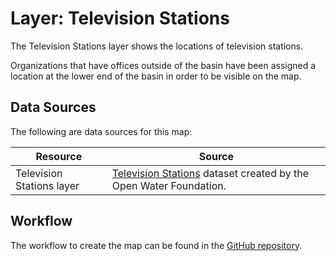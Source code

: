 # Layer: Television Stations #

The Television Stations layer shows the locations of television stations.

Organizations that have offices outside of the basin have been assigned a location
at the lower end of the basin in order to be visible on the map.

## Data Sources ##

The following are data sources for this map:

| **Resource** | **Source** |
| -- | -- |
| Television Stations layer | [Television Stations](https://data.openwaterfoundation.org/state/co/owf/news-orgs/) dataset created by the Open Water Foundation. |

## Workflow ##

The workflow to create the map can be found in the [GitHub repository](https://github.com/OpenWaterFoundation/owf-infomapper-co-saint-vrain/tree/master/workflow/BasinEntities/Education-Organizations).
